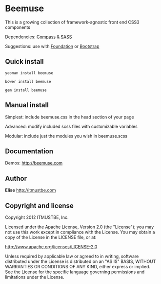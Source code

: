 Beemuse
=================

This is a growing collection of framework-agnostic front end CSS3 components

Dependencies: [Compass](https://github.com/chriseppstein/compass) & [SASS](https://github.com/nex3/sass)

Suggestions: use with [Foundation](https://github.com/zurb/foundation) or [Bootstrap](http://twitter.github.com/bootstrap)



Quick install
-------------

```shell
yeoman install beemuse
```
```shell
bower install beemuse
```
```shell
gem install beemuse
```


Manual install
--------------

Simplest: include beemuse.css in the head section of your page

Advanced: modify included scss files with customizable variables

Modular: include just the modules you wish in beemuse.scss



Documentation
-------------

Demos: http://beemuse.com



Author
------

**Elise** http://itmustbe.com



Copyright and license
---------------------

Copyright 2012 ITMUSTBE, Inc.

Licensed under the Apache License, Version 2.0 (the "License");
you may not use this work except in compliance with the License.
You may obtain a copy of the License in the LICENSE file, or at:

   http://www.apache.org/licenses/LICENSE-2.0

Unless required by applicable law or agreed to in writing, software
distributed under the License is distributed on an "AS IS" BASIS,
WITHOUT WARRANTIES OR CONDITIONS OF ANY KIND, either express or implied.
See the License for the specific language governing permissions and
limitations under the License.
